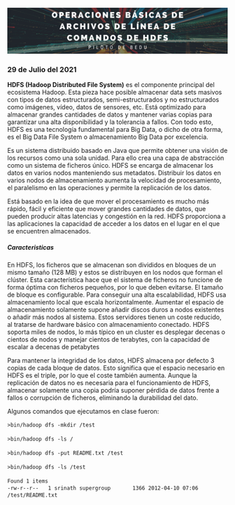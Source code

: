 <p align="center">
  <img src="fondo.png" />
</p>

### 29 de Julio del 2021
**HDFS (Hadoop Distributed File System)** es el componente principal del ecosistema Hadoop. Esta pieza hace posible almacenar data sets masivos con tipos de datos estructurados, semi-estructurados y no estructurados como imágenes, vídeo, datos de sensores, etc. Está optimizado para almacenar grandes cantidades de datos y mantener varias copias para garantizar una alta disponibilidad y la tolerancia a fallos. Con todo esto, HDFS es una tecnología fundamental para Big Data, o dicho de otra forma, es el Big Data File System o almacenamiento Big Data por excelencia.

Es un sistema distribuido basado en Java que permite obtener una visión de los recursos como una sola unidad. Para ello crea una capa de abstracción como un sistema de ficheros único. HDFS se encarga de almacenar los datos en varios nodos manteniendo sus metadatos. Distribuir los datos en varios nodos de almacenamiento aumenta la velocidad de procesamiento, el paralelismo en las operaciones y permite la replicación de los datos.

Está basado en la idea de que mover el procesamiento es mucho más rápido, fácil y eficiente que mover grandes cantidades de datos, que pueden producir altas latencias y congestión en la red. HDFS proporciona a las aplicaciones la capacidad de acceder a los datos en el lugar en el que se encuentren almacenados.
##### Caracteristicas
En HDFS, los ficheros que se almacenan son divididos en bloques de un mismo tamaño (128 MB) y estos se distribuyen en los nodos que forman el clúster. Esta característica hace que el sistema de ficheros no funcione de forma óptima con ficheros pequeños, por lo que deben evitarse. El tamaño de bloque es configurable.
Para conseguir una alta escalabilidad, HDFS usa almacenamiento local que escala horizontalmente. Aumentar el espacio de almacenamiento solamente supone añadir discos duros a nodos existentes o añadir más nodos al sistema. Estos servidores tienen un coste reducido, al tratarse de hardware básico con almacenamiento conectado. HDFS soporta miles de nodos, lo más típico en un cluster es desplegar decenas o cientos de nodos y manejar cientos de terabytes, con la capacidad de escalar a decenas de petabytes

Para mantener la integridad de los datos, HDFS almacena por defecto 3 copias de cada bloque de datos. Esto significa que el espacio necesario en HDFS es el triple, por lo que el coste también aumenta. Aunque la replicación de datos no es necesaria para el funcionamiento de HDFS, almacenar solamente una copia podría suponer pérdida de datos frente a fallos o corrupción de ficheros, eliminando la durabilidad del dato.

Algunos comandos que ejecutamos en clase fueron:
 ```
>bin/hadoop dfs -mkdir /test

>bin/hadoop dfs -ls /

>bin/hadoop dfs -put README.txt /test

>bin/hadoop dfs -ls /test

Found 1 items
-rw-r--r--   1 srinath supergroup       1366 2012-04-10 07:06 /test/README.txt
 ```
